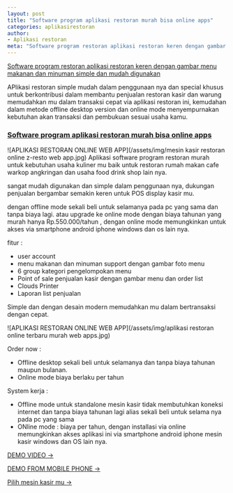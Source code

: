 ```yaml
---
layout: post
title: "Software program aplikasi restoran murah bisa online apps"
categories: aplikasirestoran
author:
- Aplikasi restoran
meta: "Software program restoran aplikasi restoran keren dengan gambar menu makanan dan minuman simple dan mudah digunakan"
---
```

[Software program restoran aplikasi restoran keren dengan gambar menu makanan dan minuman simple dan mudah digunakan](/aplikasirestoran/2020/06/03/zresto.html) 

APlikasi restoran simple mudah dalam penggunaan nya dan special khusus untuk berkontribusi dalam membantu penjualan restoran kasir dan warung memudahkan mu dalam transaksi cepat via aplikasi restoran ini, kemudahan dalam metode offline desktop version dan online mode menyempurnakan kebutuhan akan transaksi dan pembukuan sesuai usaha kamu.


### **[Software program aplikasi restoran murah bisa online apps](/aplikasirestoran/2020/06/03/zresto.html)**

![APLIKASI RESTORAN ONLINE WEB APP](/assets/img/mesin kasir restoran online z-resto web app.jpg)
Aplikasi software program restoran murah untuk kebutuhan usaha kuliner mu baik untuk restoran rumah makan cafe warkop angkringan dan usaha food drink shop lain nya.

sangat mudah digunakan dan simple dalam penggunaan nya, dukungan penjualan bergambar semakin keren untuk POS display kasir mu.

dengan offline mode sekali beli untuk selamanya pada pc yang sama dan tanpa biaya lagi.
atau upgrade ke online mode dengan biaya tahunan yang murah hanya Rp.550.000/tahun , dengan online mode memungkinkan untuk akses via smartphone android iphone windows dan os lain nya.

fitur :
+ user account
+ menu makanan dan minuman support dengan gambar foto menu
+ 6 group kategori pengelompokan menu
+ Point of sale penjualan kasir dengan gambar menu dan order list
+ Clouds Printer
+ Laporan list penjualan

Simple dan dengan desain modern memudahkan mu dalam bertransaksi dengan cepat.

![APLIKASI RESTORAN ONLINE WEB APP](/assets/img/aplikasi restoran online terbaru murah web apps.jpg)

Order now :
+ Offline desktop sekali beli untuk selamanya dan tanpa biaya tahunan maupun bulanan.
+ Online mode biaya berlaku per tahun

System kerja :
+ Offline mode untuk standalone mesin kasir tidak membutuhkan koneksi internet dan tanpa biaya tahunan lagi alias sekali beli untuk selama nya pada pc yang sama
+ ONline mode : biaya per tahun, dengan installasi via online memungkinkan akses aplikasi ini via smartphone android iphone mesin kasir windows dan OS lain nya.


[DEMO VIDEO →](https://www.youtube.com/watch?v=CTiEkkZc6mU)

[DEMO FROM MOBILE PHONE →](https://www.youtube.com/watch?v=KU8RLi0m8g0)

[Pilih mesin kasir mu →](/hardware)

